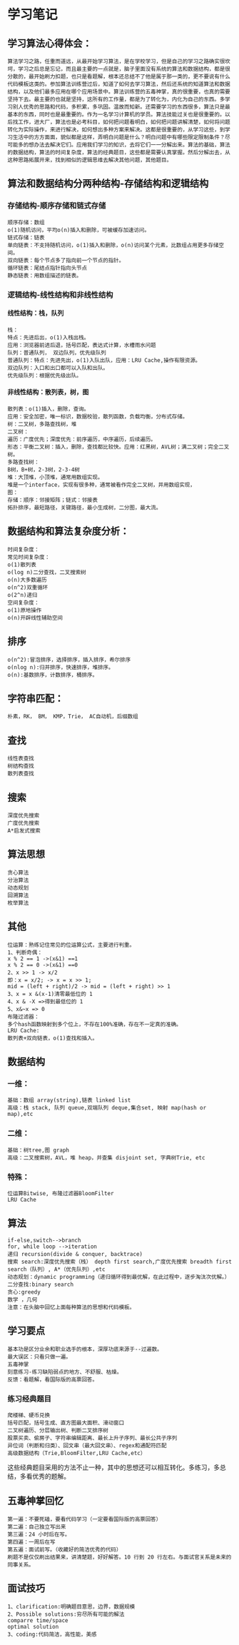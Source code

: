 # 学习笔记

## 学习算法心得体会：

    算法学习之路，任重而道远，从最开始学习算法，是在学校学习，但是自己的学习之路确实很坎坷，学习之后总是忘记，而且最主要的一点就是，脑子里面没有系统的算法和数据结构，都是很分散的，最开始刷力扣题，也只是看题解，根本还总结不了他是属于那一类的，更不要说有什么代码模板这类的。参加算法训练营过后，知道了如何去学习算法，然后还系统的知道算法和数据结构，以及他们最多应用在哪个应用场景中。算法训练营的五毒神掌，真的很重要，也真的需要坚持下去。最主要的也就是坚持，这所有的工作量，都是为了转化为，内化为自己的东西。多学习别人优秀的思路和代码，多积累，多巩固。温故而知新。还需要学习的东西很多，算法只是最基本的东西，同时也是最重要的。作为一名学习计算机的学员。算法技能过关也是很重要的。以后找工作，进大厂，算法也是必考科目，如何把问题看明白，如何把问题讲解清楚，如何将问题转化为实际操作，来进行解决，如何想出多种方案来解决。这都是很重要的，从学习这些，到学习生活中的方方面面，貌似都是这样，弄明白问题是什么？明白问题中有哪些限定限制条件？尽可能多的想办法去解决它们。应用我们学习的知识，去将它们一一分解出来。算法的基础，算法的数据结构，算法的时间复杂度，算法的经典题目，这些都是需要认真掌握。然后分解出去，从这种思路拓展开来，找到相似的逻辑思维去解决其他问题，其他题目。

## 算法和数据结构分两种结构-存储结构和逻辑结构

### 存储结构-顺序存储和链式存储

    顺序存储：数组
    o(1)随机访问，平均o(n)插入和删除，可被缓存加速访问。
    链式存储：链表
    单向链表：不支持随机访问，o(1)插入和删除，o(n)访问某个元素，比数组占用更多存储空间。
    双向链表：每个节点多了指向前一个节点的指针。
    循环链表：尾结点指针指向头节点
    静态链表：用数组描述的链表。

### 逻辑结构-线性结构和非线性结构

#### 线性结构：栈，队列

    栈：
    特点：先进后出，o(1)入栈出栈。
    应用：浏览器前进后退，括号匹配，表达式计算，水槽雨水问题
    队列：普通队列， 双边队列，优先级队列
    普通队列：特点：先进先出，o(1)入队出队，应用：LRU Cache,操作有限资源。
    双边队列：入口和出口都可以入队和出队。
    优先级队列：根据优先级出队。

#### 非线性结构：散列表，树，图

    散列表：o(1)插入，删除，查询。
    应用：安全加密，唯一标识，数据校验，散列函数，负载均衡，分布式存储。
    树：二叉树，多路查找树，堆
    二叉树：
    遍历：广度优先；深度优先：前序遍历，中序遍历，后续遍历。
    形态：平衡二叉树：插入，删除，查找都比较快。应用：红黑树，AVL树；满二叉树；完全二叉树。
    多路查找树：
    B树，B+树，2-3树，2-3-4树
    堆：大顶堆，小顶堆，通常用数组实现。
    堆是一个interface，实现有很多种，通常被看作完全二叉树，并用数组实现，
    图：
    存储：顺序：邻接矩阵；链式：邻接表
    拓扑排序，最短路径，关键路径，最小生成树，二分图，最大流。

## 数据结构和算法复杂度分析：

    时间复杂度：
    常见时间复杂度：
    o(1)散列表
    o(log n)二分查找，二叉搜索树
    o(n)大多数遍历
    o(n^2)双重循环
    o(2^n)递归
    空间复杂度：
    o(1)原地操作
    o(n)开辟线性辅助空间

## 排序

    o(n^2):冒泡排序，选择排序，插入排序，希尔排序
    o(nlog n):归并排序，快速排序，堆排序。
    o(n):基数排序，计数排序，桶排序。

## 字符串匹配：

    朴素，RK， BM， KMP，Trie， AC自动机，后缀数组

## 查找

    线性表查找
    树结构查找
    散列表查找

## 搜索

    深度优先搜索
    广度优先搜索
    A*启发式搜索

## 算法思想

    贪心算法
    分治算法
    动态规划
    回溯算法
    枚举算法

## 其他

    位运算：熟练记住常见的位运算公式，主要进行判重。
    1、判断奇偶：
    x % 2 == 1 ->(x&1) ==1
    x % 2 == 0 ->(x&1) ==0
    2、x >> 1 -> x/2
    即：x = x/2; -> x = x >> 1;
    mid = (left + right)/2 -> mid = (left + right) >> 1
    3、x = x &(x-1)清零最低位的 1
    4、x & -X =>得到最低位的 1
    5、x&~x => 0
    布隆过滤器：
    多个hash函数映射到多个位上，不存在100%准确，存在不一定真的准确。
    LRU Cache:
    散列表+双向链表，o(1)查找和插入。

## 数据结构

### 一维：

    基础：数组 array(string),链表 linked list
    高级：栈 stack, 队列 queue,双端队列 deque,集合set, 映射 map(hash or map),etc

### 二维：

    基础：树tree,图 graph
    高级：二叉搜索树，AVL，堆 heap，并查集 disjoint set, 字典树Trie, etc

### 特殊：

    位运算Bitwise, 布隆过滤器BloomFilter
    LRU Cache

## 算法

    if-else,switch-->branch
    for, while loop -->iteration
    递归 recursion(divide & conquer, backtrace)
    搜索 search:深度优先搜索（栈） depth first search,广度优先搜索 breadth first search（队列）, A*（优先队列）,etc
    动态规划：dynamic programming（递归循环得到最优解，在此过程中，逐步淘汰次优解。）
    二分查找:binary search
    贪心:greedy
    数学 ，几何
    注意：在头脑中回忆上面每种算法的思想和代码模板。

## 学习要点

    基本功是区分业余和职业选手的根本，深厚功底来源于--过遍数。
    最大误区：只看只做一遍。
    五毒神掌
    刻意练习-练习缺陷弱点的地方、不舒服、枯燥。
    反馈：看题解，看国际版的高票回答。

### 练习经典题目

    爬楼梯、硬币兑换
    括号匹配，括号生成、直方图最大面积、滑动窗口
    二叉树遍历、分层输出树、判断二叉排序树
    股票买卖、偷房子、字符串编辑距离、最长上升子序列、最长公共子序列
    异位词（判断和归类）、回文串（最大回文串）、regex和通配符匹配
    高级数据结构（Trie,BloomFilter,LRU Cache,etc）

这些经典题目采用的方法不止一种，其中的思想还可以相互转化。多练习，多总结，多看优秀的题解。

## 五毒神掌回忆

    第一遍：不要死磕，要看代码学习（一定要看国际版的高票回答）
    第二遍：自己独立写出来
    第三遍：24 小时后在写。
    第四遍：一周后在写
    第五遍：面试前写。（收藏好的简洁优秀的代码）
    刷题不是仅仅刷出结果来，讲清楚题，好好解答。10 行到 20 行左右。与面试官关系是未来的同事关系。

## 面试技巧

    1、clarification:明确题目意思，边界，数据规模
    2、Possible solutions:穷尽所有可能的解法
    comparre time/space
    optimal solution
    3、coding:代码简洁，高性能，美感
